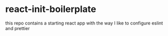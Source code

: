 # react-init-boilerplate

this repo contains a starting react app with the way I like to configure eslint and prettier
